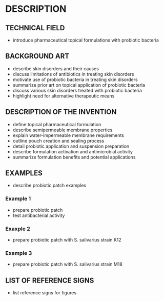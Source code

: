 # DESCRIPTION

## TECHNICAL FIELD

- introduce pharmaceutical topical formulations with probiotic bacteria

## BACKGROUND ART

- describe skin disorders and their causes
- discuss limitations of antibiotics in treating skin disorders
- motivate use of probiotic bacteria in treating skin disorders
- summarize prior art on topical application of probiotic bacteria
- discuss various skin disorders treated with probiotic bacteria
- highlight need for alternative therapeutic means

## DESCRIPTION OF THE INVENTION

- define topical pharmaceutical formulation
- describe semipermeable membrane properties
- explain water-impermeable membrane requirements
- outline pouch creation and sealing process
- detail probiotic application and suspension preparation
- describe formulation activation and antimicrobial activity
- summarize formulation benefits and potential applications

## EXAMPLES

- describe probiotic patch examples

### Example 1

- prepare probiotic patch
- test antibacterial activity

### Exaxple 2

- prepare probiotic patch with S. salivarius strain K12

### Example 3

- prepare probiotic patch with S. salivarius strain M18

## LIST OF REFERENCE SIGNS

- list reference signs for figures

